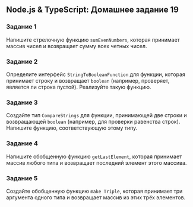 ## Node.js & TypeScript: Домашнее задание 19

### Задание 1

Напишите стрелочную функцию `sumEvenNumbers`, которая принимает массив чисел и возвращает сумму всех четных чисел.

### Задание 2

Определите интерфейс `StringToBooleanFunction` для функции, которая принимает строку и возвращает `boolean` (например, проверяет, является ли строка пустой). Реализуйте такую функцию.

### Задание 3

Создайте тип `CompareStrings` для функции, принимающей две строки и возвращающей `boolean` (например, для проверки равенства строк). Напишите функцию, соответствующую этому типу.

### Задание 4

Напишите обобщенную функцию `getLastElement`, которая принимает массив любого типа и возвращает последний элемент этого массива.

### Задание 5

Создайте обобщенную функцию `make Triple`, которая принимает три аргумента одного типа и возвращает массив из этих трёх элементов.

